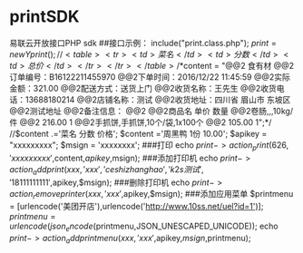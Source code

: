 # printSDK
易联云开放接口PHP sdk
##接口示例：
include("print.class.php");
$print = new Yprint();
//<table><tr><td>菜名</td><td>分数</td><td>总价</td></tr></tr></table>
/*$content = "@@2               食有材
@@2订单编号：B16122211455970
@@2下单时间：2016/12/22 11:45:59
@@2实际金额：321.00
@@2配送方式：送货上门
@@2收货名称：王先生
@@2收货电话：13688180214
@@2店铺名称：测试
@@2收货地址：四川省 眉山市 东坡区
@@2测试地址
@@2备注信息：
@@2
@@2商品名       单价       数量
@@2卷肠,,,10kg/件
@@2             216.00       1
@@2手抓饼,手抓饼,10个/袋,1x100个
@@2             105.00       1";*/
//$content .='菜名          分数         价格';
$content ='周黑鸭        1份          10.00';
$apikey = "xxxxxxxxx";
$msign = 'xxxxxxxx';
###打印
echo $print->action_print(626,'xxxxxxxxx',$content,$apikey,$msign);
###添加打印机
echo $print->action_addprint(xxx,'xxx','ceshizhanghao','k2s测试','18111111111',$apikey,$msign);
###删除打印机
echo $print->action_removeprinter(xxx,'xxx ',$apikey,$msign);
###添加应用菜单
$printmenu = [urlencode('美团开店'),urlencode('http://www.10ss.net/uel?id=1')];
$printmenu = urlencode(json_encode($printmenu,JSON_UNESCAPED_UNICODE));
echo $print->action_addprintmenu(xxx,'xxx',$apikey,$msign,$printmenu);
